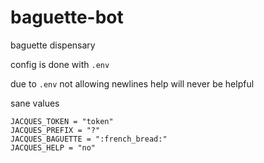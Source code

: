 # baguette-bot

baguette dispensary

config is done with `.env`

due to `.env` not allowing newlines help will never be helpful

sane values
```
JACQUES_TOKEN = "token"
JACQUES_PREFIX = "?"
JACQUES_BAGUETTE = ":french_bread:"
JACQUES_HELP = "no"
```
